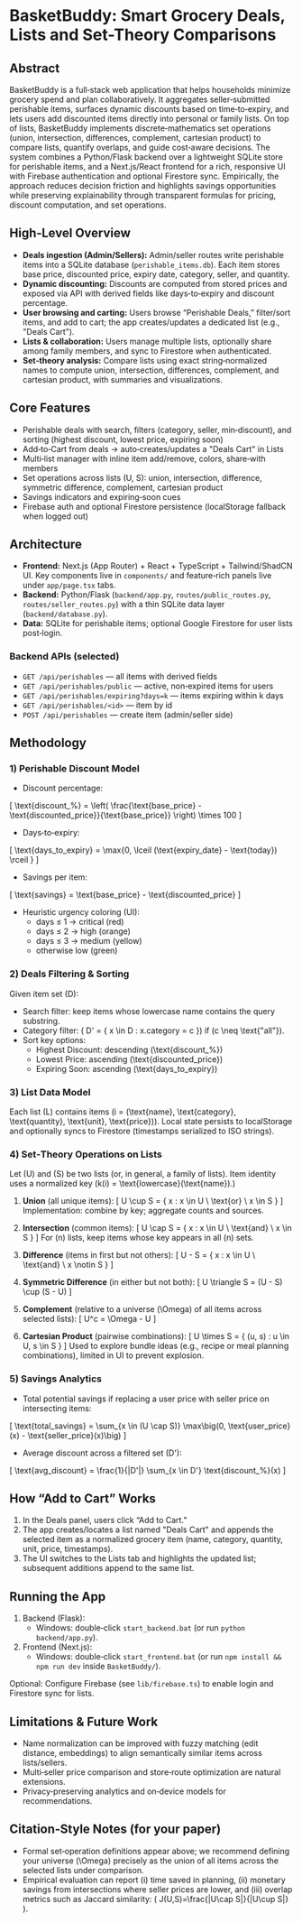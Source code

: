 # BasketBuddy: Smart Grocery Deals, Lists and Set-Theory Comparisons

## Abstract

BasketBuddy is a full‑stack web application that helps households minimize grocery spend and plan collaboratively. It aggregates seller‑submitted perishable items, surfaces dynamic discounts based on time‑to‑expiry, and lets users add discounted items directly into personal or family lists. On top of lists, BasketBuddy implements discrete‑mathematics set operations (union, intersection, differences, complement, cartesian product) to compare lists, quantify overlaps, and guide cost‑aware decisions. The system combines a Python/Flask backend over a lightweight SQLite store for perishable items, and a Next.js/React frontend for a rich, responsive UI with Firebase authentication and optional Firestore sync. Empirically, the approach reduces decision friction and highlights savings opportunities while preserving explainability through transparent formulas for pricing, discount computation, and set operations.

## High‑Level Overview

- **Deals ingestion (Admin/Sellers):** Admin/seller routes write perishable items into a SQLite database (`perishable_items.db`). Each item stores base price, discounted price, expiry date, category, seller, and quantity.
- **Dynamic discounting:** Discounts are computed from stored prices and exposed via API with derived fields like days‑to‑expiry and discount percentage.
- **User browsing and carting:** Users browse “Perishable Deals,” filter/sort items, and add to cart; the app creates/updates a dedicated list (e.g., "Deals Cart").
- **Lists & collaboration:** Users manage multiple lists, optionally share among family members, and sync to Firestore when authenticated.
- **Set‑theory analysis:** Compare lists using exact string‑normalized names to compute union, intersection, differences, complement, and cartesian product, with summaries and visualizations.

## Core Features

- Perishable deals with search, filters (category, seller, min‑discount), and sorting (highest discount, lowest price, expiring soon)
- Add‑to‑Cart from deals → auto‑creates/updates a "Deals Cart" in Lists
- Multi‑list manager with inline item add/remove, colors, share‑with members
- Set operations across lists (U, S): union, intersection, difference, symmetric difference, complement, cartesian product
- Savings indicators and expiring‑soon cues
- Firebase auth and optional Firestore persistence (localStorage fallback when logged out)

## Architecture

- **Frontend:** Next.js (App Router) + React + TypeScript + Tailwind/ShadCN UI. Key components live in `components/` and feature‑rich panels live under `app/page.tsx` tabs.
- **Backend:** Python/Flask (`backend/app.py`, `routes/public_routes.py`, `routes/seller_routes.py`) with a thin SQLite data layer (`backend/database.py`).
- **Data:** SQLite for perishable items; optional Google Firestore for user lists post‑login.

### Backend APIs (selected)

- `GET /api/perishables` — all items with derived fields
- `GET /api/perishables/public` — active, non‑expired items for users
- `GET /api/perishables/expiring?days=k` — items expiring within k days
- `GET /api/perishables/<id>` — item by id
- `POST /api/perishables` — create item (admin/seller side)

## Methodology

### 1) Perishable Discount Model

- Discount percentage:

\[ \text{discount\_\%} = \left( \frac{\text{base\_price} - \text{discounted\_price}}{\text{base\_price}} \right) \times 100 \]

- Days‑to‑expiry:

\[ \text{days\_to\_expiry} = \max\{0, \lceil (\text{expiry\_date} - \text{today}) \rceil \} \]

- Savings per item:

\[ \text{savings} = \text{base\_price} - \text{discounted\_price} \]

- Heuristic urgency coloring (UI):
  - days ≤ 1 → critical (red)
  - days ≤ 2 → high (orange)
  - days ≤ 3 → medium (yellow)
  - otherwise low (green)

### 2) Deals Filtering & Sorting

Given item set \(D\):

- Search filter: keep items whose lowercase name contains the query substring.
- Category filter: \( D' = \{ x \in D : x.category = c \}\) if \(c \neq \text{"all"}\).
- Sort key options:
  - Highest Discount: descending \(\text{discount\_%}\)
  - Lowest Price: ascending \(\text{discounted\_price}\)
  - Expiring Soon: ascending \(\text{days\_to\_expiry}\)

### 3) List Data Model

Each list \(L\) contains items \(i = (\text{name}, \text{category}, \text{quantity}, \text{unit}, \text{price})\). Local state persists to localStorage and optionally syncs to Firestore (timestamps serialized to ISO strings).

### 4) Set‑Theory Operations on Lists

Let \(U\) and \(S\) be two lists (or, in general, a family of lists). Item identity uses a normalized key \(k(i) = \text{lowercase}(\text{name}).\)

1. **Union** (all unique items):
   \[ U \cup S = \{ x : x \in U \ \text{or} \ x \in S \} \]
   Implementation: combine by key; aggregate counts and sources.

2. **Intersection** (common items):
   \[ U \cap S = \{ x : x \in U \ \text{and} \ x \in S \} \]
   For \(n\) lists, keep items whose key appears in all \(n\) sets.

3. **Difference** (items in first but not others):
   \[ U - S = \{ x : x \in U \ \text{and} \ x \notin S \} \]

4. **Symmetric Difference** (in either but not both):
   \[ U \triangle S = (U - S) \cup (S - U) \]

5. **Complement** (relative to a universe \(\Omega\) of all items across selected lists):
   \[ U^c = \Omega - U \]

6. **Cartesian Product** (pairwise combinations):
   \[ U \times S = \{ (u, s) : u \in U, s \in S \} \]
   Used to explore bundle ideas (e.g., recipe or meal planning combinations), limited in UI to prevent explosion.

### 5) Savings Analytics

- Total potential savings if replacing a user price with seller price on intersecting items:

\[ \text{total\_savings} = \sum_{x \in (U \cap S)} \max\big(0, \text{user\_price}(x) - \text{seller\_price}(x)\big) \]

- Average discount across a filtered set \(D'\):

\[ \text{avg\_discount} = \frac{1}{|D'|} \sum_{x \in D'} \text{discount\_%}(x) \]

## How “Add to Cart” Works

1) In the Deals panel, users click “Add to Cart.”
2) The app creates/locates a list named "Deals Cart" and appends the selected item as a normalized grocery item (name, category, quantity, unit, price, timestamps). 
3) The UI switches to the Lists tab and highlights the updated list; subsequent additions append to the same list.

## Running the App

1. Backend (Flask):
   - Windows: double‑click `start_backend.bat` (or run `python backend/app.py`).
2. Frontend (Next.js):
   - Windows: double‑click `start_frontend.bat` (or run `npm install && npm run dev` inside `BasketBuddy/`).

Optional: Configure Firebase (see `lib/firebase.ts`) to enable login and Firestore sync for lists.

## Limitations & Future Work

- Name normalization can be improved with fuzzy matching (edit distance, embeddings) to align semantically similar items across lists/sellers.
- Multi‑seller price comparison and store‑route optimization are natural extensions.
- Privacy‑preserving analytics and on‑device models for recommendations.

## Citation‑Style Notes (for your paper)

- Formal set‑operation definitions appear above; we recommend defining your universe \(\Omega\) precisely as the union of all items across the selected lists under comparison.
- Empirical evaluation can report (i) time saved in planning, (ii) monetary savings from intersections where seller prices are lower, and (iii) overlap metrics such as Jaccard similarity: \( J(U,S)=\frac{|U\cap S|}{|U\cup S|} \).


